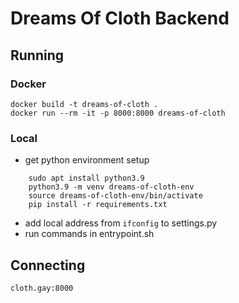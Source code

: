 # Dreams Of Cloth Backend
## Running
### Docker
```
docker build -t dreams-of-cloth .
docker run --rm -it -p 8000:8000 dreams-of-cloth
```
### Local
- get python environment setup
```
    sudo apt install python3.9
    python3.9 -m venv dreams-of-cloth-env
    source dreams-of-cloth-env/bin/activate
    pip install -r requirements.txt
```
- add local address from `ifconfig` to settings.py
- run commands in entrypoint.sh
## Connecting
`cloth.gay:8000`